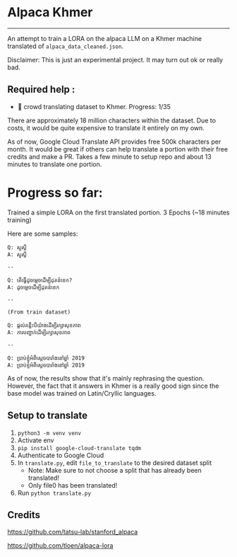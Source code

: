 # Alpaca Khmer
---

An attempt to train a LORA on the alpaca LLM on a Khmer machine translated of `alpaca_data_cleaned.json`. 

Disclaimer: This is just an experimental project. It may turn out ok or really bad. 

## Required help :

- 👥 crowd translating dataset to Khmer. Progress: 1/35

There are approximately 18 million characters within the dataset. Due to costs, it would be quite expensive to translate it entirely on my own.

As of now, Google Cloud Translate API provides free 500k characters per month. It would be great if others can help translate a portion with their free credits and make a PR. Takes a few minute to setup repo and about 13 minutes to translate one portion.

# Progress so far:

Trained a simple LORA on the first translated portion. 3 Epochs (~18 minutes training)

Here are some samples:

```
Q: សួស្តី
A: សួស្តី

--

Q: តើធ្វើដូចម្តេចដើម្បីដុតនំខេក?
A: ដូចម្តេចដើម្បីដុតនំខេក

-- 

(From train dataset)

Q: ផ្តល់គន្លឹះបីយ៉ាងដើម្បីរក្សាសុខភាព
A: ការបញ្ជាក់ដើម្បីរក្សាសុខភាព

--

Q: ប្រាប់ខ្ញុំអំពីស្តេចបារាំងនៅឆ្នាំ 2019
A: ប្រាប់ខ្ញុំអំពីស្តេចបារាំងនៅឆ្នាំ 2019

```

As of now, the results show that it's mainly rephrasing the question. However, the fact that it answers in Khmer is a really good sign since the base model was trained on Latin/Cryllic languages.

## Setup to translate
1. `python3 -m venv venv`
2. Activate env
3. `pip install google-cloud-translate tqdm`
4. Authenticate to Google Cloud
5. In `translate.py`, edit `file_to_translate` to the desired dataset split
    - Note: Make sure to not choose a split that has already been translated!
    - Only file0 has been translated!
6. Run `python translate.py`

## Credits
https://github.com/tatsu-lab/stanford_alpaca

https://github.com/tloen/alpaca-lora
